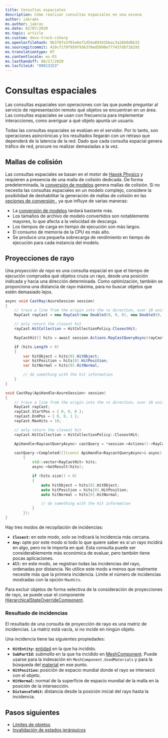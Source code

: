 ```yaml
---
title: Consultas espaciales
description: Cómo realizar consultas espaciales en una escena
author: jakrams
ms.author: jakras
ms.date: 02/07/2020
ms.topic: article
ms.custom: devx-track-csharp
ms.openlocfilehash: 9b378fe3f01e6ef1d54a89341bbac3a26b9d6b33
ms.sourcegitcommit: 419cf179f9597936378ed5098ef77437dbf16295
ms.translationtype: HT
ms.contentlocale: es-ES
ms.lasthandoff: 08/27/2020
ms.locfileid: "89013153"
---
```

# <a name="spatial-queries"></a>Consultas espaciales

Las consultas espaciales son operaciones con las que puede preguntar al servicio de representación remoto qué objetos se encuentran en un área. Las consultas espaciales se usan con frecuencia para implementar interacciones, como averiguar a qué objeto apunta un usuario.

Todas las consultas espaciales se evalúan en el servidor. Por lo tanto, son operaciones asincrónicas y los resultados llegarán con un retraso que dependerá de la latencia de la red. Dado que cada consulta espacial genera tráfico de red, procure no realizar demasiadas a la vez.

## <a name="collision-meshes"></a>Mallas de colisión

Las consultas espaciales se basan en el motor de [Havok Physics](https://www.havok.com/products/havok-physics) y requieren a presencia de una malla de colisión dedicada. De forma predeterminada, la [conversión de modelos](../../how-tos/conversion/model-conversion.md) genera mallas de colisión. Si no necesita las consultas espaciales en un modelo complejo, considere la posibilidad de deshabilitar la generación de mallas de colisión en las [opciones de conversión ](../../how-tos/conversion/configure-model-conversion.md), ya que influye de varias maneras:

* La [conversión de modelos](../../how-tos/conversion/model-conversion.md) tardará bastante más.
* Los tamaños de archivo de modelo convertidos son notablemente mayores, lo que afecta a la velocidad de descarga.
* Los tiempos de carga en tiempo de ejecución son más largos.
* El consumo de memoria de la CPU es más alto.
* Se produce una pequeña sobrecarga de rendimiento en tiempo de ejecución para cada instancia del modelo.

## <a name="ray-casts"></a>Proyecciones de rayo

Una *proyección de rayo* es una consulta espacial en que el tiempo de ejecución comprueba qué objetos cruza un rayo, desde una posición indicada y hacia una dirección determinada. Como optimización, también se proporciona una distancia de rayo máxima, para no buscar objetos que estén demasiado lejos.

```cs
async void CastRay(AzureSession session)
{
    // trace a line from the origin into the +z direction, over 10 units of distance.
    RayCast rayCast = new RayCast(new Double3(0, 0, 0), new Double3(0, 0, 1), 10);

    // only return the closest hit
    rayCast.HitCollection = HitCollectionPolicy.ClosestHit;

    RayCastHit[] hits = await session.Actions.RayCastQueryAsync(rayCast).AsTask();

    if (hits.Length > 0)
    {
        var hitObject = hits[0].HitObject;
        var hitPosition = hits[0].HitPosition;
        var hitNormal = hits[0].HitNormal;

        // do something with the hit information
    }
}
```

```cpp
void CastRay(ApiHandle<AzureSession> session)
{
    // trace a line from the origin into the +z direction, over 10 units of distance.
    RayCast rayCast;
    rayCast.StartPos = { 0, 0, 0 };
    rayCast.EndPos = { 0, 0, 1 };
    rayCast.MaxHits = 10;

    // only return the closest hit
    rayCast.HitCollection = HitCollectionPolicy::ClosestHit;

    ApiHandle<RaycastQueryAsync> castQuery = *session->Actions()->RayCastQueryAsync(rayCast);

    castQuery->Completed([](const ApiHandle<RaycastQueryAsync>& async)
        {
            std::vector<RayCastHit> hits;
            async->GetResult(hits);

            if (hits.size() > 0)
            {
                auto hitObject = hits[0].HitObject;
                auto hitPosition = hits[0].HitPosition;
                auto hitNormal = hits[0].HitNormal;

                // do something with the hit information
            }
        });
}
```


Hay tres modos de recopilación de incidencias:

* **`Closest`:** en este modo, solo se indicará la incidencia más cercana.
* **`Any`:** opte por este modo si todo lo que quiere saber es *si* un rayo incidirá en algo, pero no le importa en qué. Esta consulta puede ser considerablemente más económica de evaluar, pero también tiene pocas aplicaciones.
* **`All`:** en este modo, se registran todas las incidencias del rayo, ordenadas por distancia. No utilice este modo a menos que realmente necesite más que la primera incidencia. Limite el número de incidencias mostradas con la opción `MaxHits`.

Para excluir objetos de forma selectiva de la consideración de proyecciones de rayo, se puede usar el componente [HierarchicalStateOverrideComponent](override-hierarchical-state.md).

<!--
The CollisionMask allows the query to consider or ignore some objects based on their collision layer. If an object has layer L, it will be hit only if the mask has bit L set.
It is useful in case you want to ignore objects, for instance when setting an object transparent, and trying to select another object behind it.
TODO : Add an API to make that possible.
-->

### <a name="hit-result"></a>Resultado de incidencias

El resultado de una consulta de proyección de rayo es una matriz de incidencias. La matriz está vacía, si no incide en ningún objeto.

Una incidencia tiene las siguientes propiedades:

* **`HitEntity`:** [entidad](../../concepts/entities.md) en la que ha incidido.
* **`SubPartId`:** *submalla* en la que ha incidido en [MeshComponent](../../concepts/meshes.md). Puede usarse para la indexación en `MeshComponent.UsedMaterials` y para la búsqueda del [material](../../concepts/materials.md) en ese punto.
* **`HitPosition`:** posición de espacio mundial donde el rayo se intersecó con el objeto.
* **`HitNormal`:** normal de la superficie de espacio mundial de la malla en la posición de la intersección.
* **`DistanceToHit`:** distancia desde la posición inicial del rayo hasta la incidencia.

## <a name="next-steps"></a>Pasos siguientes

* [Límites de objetos](../../concepts/object-bounds.md)
* [Invalidación de estados jerárquicos](override-hierarchical-state.md)
